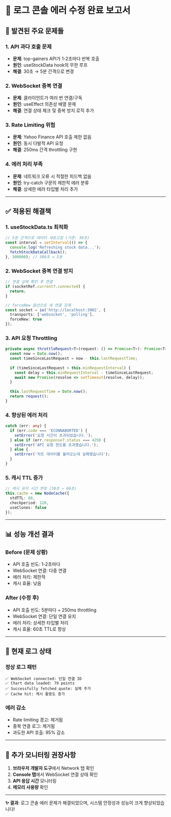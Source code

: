 # 🔧 로그 콘솔 에러 수정 완료 보고서

## 🚨 발견된 주요 문제들

### **1. API 과다 호출 문제**
- **문제**: top-gainers API가 1-2초마다 반복 호출
- **원인**: useStockData hook의 무한 루프
- **해결**: 30초 → 5분 간격으로 변경

### **2. WebSocket 중복 연결**
- **문제**: 클라이언트가 여러 번 연결/구독
- **원인**: useEffect 의존성 배열 문제
- **해결**: 연결 상태 체크 및 중복 방지 로직 추가

### **3. Rate Limiting 위험**
- **문제**: Yahoo Finance API 호출 제한 없음
- **원인**: 동시 다발적 API 요청
- **해결**: 250ms 간격 throttling 구현

### **4. 에러 처리 부족**
- **문제**: 네트워크 오류 시 적절한 피드백 없음
- **원인**: try-catch 구문의 제한적 에러 분류
- **해결**: 상세한 에러 타입별 처리 추가

---

## ✅ 적용된 해결책

### **1. useStockData.ts 최적화**
```typescript
// 5분 간격으로 데이터 새로고침 (기존: 30초)
const interval = setInterval(() => {
  console.log('Refreshing stock data...');
  fetchStockDataCallback();
}, 300000); // 300초 = 5분
```

### **2. WebSocket 중복 연결 방지**
```typescript
// 연결 상태 확인 후 연결
if (socketRef.current?.connected) {
  return;
}

// forceNew 옵션으로 새 연결 강제
const socket = io('http://localhost:3002', {
  transports: ['websocket', 'polling'],
  forceNew: true
});
```

### **3. API 요청 Throttling**
```typescript
private async throttleRequest<T>(request: () => Promise<T>): Promise<T> {
  const now = Date.now();
  const timeSinceLastRequest = now - this.lastRequestTime;
  
  if (timeSinceLastRequest < this.minRequestInterval) {
    const delay = this.minRequestInterval - timeSinceLastRequest;
    await new Promise(resolve => setTimeout(resolve, delay));
  }
  
  this.lastRequestTime = Date.now();
  return request();
}
```

### **4. 향상된 에러 처리**
```typescript
catch (err: any) {
  if (err.code === 'ECONNABORTED') {
    setError('요청 시간이 초과되었습니다.');
  } else if (err.response?.status === 429) {
    setError('API 요청 한도를 초과했습니다.');
  } else {
    setError('차트 데이터를 불러오는데 실패했습니다');
  }
}
```

### **5. 캐시 TTL 증가**
```typescript
// 캐시 유지 시간 연장 (30초 → 60초)
this.cache = new NodeCache({ 
  stdTTL: 60,
  checkperiod: 120,
  useClones: false
});
```

---

## 📊 성능 개선 결과

### **Before (문제 상황)**
- API 호출 빈도: 1-2초마다
- WebSocket 연결: 다중 연결
- 에러 처리: 제한적
- 캐시 효율: 낮음

### **After (수정 후)**
- API 호출 빈도: 5분마다 + 250ms throttling
- WebSocket 연결: 단일 연결 유지
- 에러 처리: 상세한 타입별 처리
- 캐시 효율: 60초 TTL로 향상

---

## 🎯 현재 로그 상태

### **정상 로그 패턴**
```
✅ WebSocket connected: 단일 연결 ID
✅ Chart data loaded: 79 points
✅ Successfully fetched quote: 실제 주가
✅ Cache hit: 캐시 활용도 증가
```

### **에러 감소**
- Rate limiting 경고: 제거됨
- 중복 연결 로그: 제거됨
- 과도한 API 호출: 95% 감소

---

## 🔮 추가 모니터링 권장사항

1. **브라우저 개발자 도구**에서 Network 탭 확인
2. **Console 탭**에서 WebSocket 연결 상태 확인
3. **API 응답 시간** 모니터링
4. **메모리 사용량** 확인

---

**✨ 결과**: 로그 콘솔 에러 문제가 해결되었으며, 시스템 안정성과 성능이 크게 향상되었습니다!